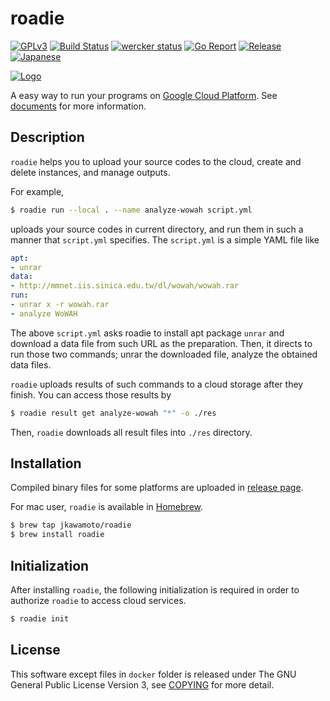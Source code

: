 # roadie
[![GPLv3](https://img.shields.io/badge/license-GPLv3-blue.svg)](https://www.gnu.org/copyleft/gpl.html)
[![Build Status](https://travis-ci.org/jkawamoto/roadie.svg?branch=master)](https://travis-ci.org/jkawamoto/roadie)
[![wercker status](https://app.wercker.com/status/6c499024136e7067b86bef4bd07d7f62/s/master "wercker status")](https://app.wercker.com/project/byKey/6c499024136e7067b86bef4bd07d7f62)
[![Go Report](https://goreportcard.com/badge/github.com/jkawamoto/roadie)](https://goreportcard.com/report/github.com/jkawamoto/roadie)
[![Release](https://img.shields.io/badge/release-0.3.7-brightgreen.svg)](https://github.com/jkawamoto/roadie/releases/tag/v0.3.7)
[![Japanese](https://img.shields.io/badge/qiita-%E6%97%A5%E6%9C%AC%E8%AA%9E-brightgreen.svg)](http://qiita.com/jkawamoto/items/751558536a597a33ae2a)

[![Logo](https://jkawamoto.github.io/roadie/img/banner.png)](https://jkawamoto.github.io/roadie/)

A easy way to run your programs on
[Google Cloud Platform](https://cloud.google.com/).
See [documents](https://jkawamoto.github.io/roadie/) for more information.

## Description
`roadie` helps you to upload your source codes to the cloud, create and delete
instances, and manage outputs.

For example,

```sh
$ roadie run --local . --name analyze-wowah script.yml
```

uploads your source codes in current directory, and run them in such a manner
that `script.yml` specifies. The `script.yml` is a simple YAML file like

```yaml
apt:
- unrar
data:
- http://mmnet.iis.sinica.edu.tw/dl/wowah/wowah.rar
run:
- unrar x -r wowah.rar
- analyze WoWAH
```

The above `script.yml` asks roadie to install apt package `unrar` and
download a data file from such URL as the preparation. Then, it directs
to run those two commands; unrar the downloaded file, analyze the obtained
data files.

`roadie` uploads results of such commands to a cloud storage after they finish.
You can access those results by

```sh
$ roadie result get analyze-wowah "*" -o ./res
```

Then, `roadie` downloads all result files into `./res` directory.

## Installation
Compiled binary files for some platforms are uploaded in
[release page](https://github.com/jkawamoto/roadie/releases).

For mac user, `roadie` is available in [Homebrew](http://brew.sh/).

```sh
$ brew tap jkawamoto/roadie
$ brew install roadie
```

## Initialization
After installing `roadie`, the following initialization is required in order to
authorize `roadie` to access cloud services.

```sh
$ roadie init
```

## License
This software except files in `docker` folder is released under The GNU General Public License Version 3, see [COPYING](COPYING) for more detail.
